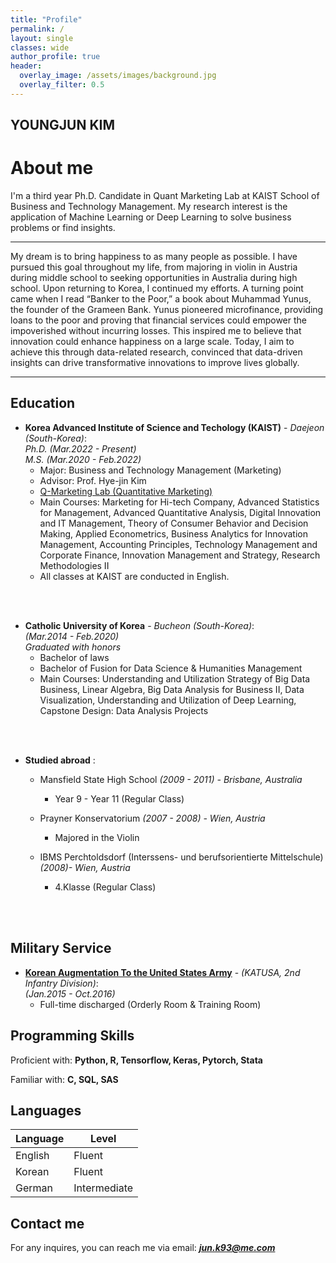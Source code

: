 ```yaml
---  
title: "Profile"
permalink: /
layout: single
classes: wide
author_profile: true
header:
  overlay_image: /assets/images/background.jpg
  overlay_filter: 0.5
---
```

## YOUNGJUN KIM
# About me

I'm a third year Ph.D. Candidate in Quant Marketing Lab at KAIST School of Business and Technology Management. My research interest is the application of Machine Learning or Deep Learning to solve business problems or find insights. 


---


My dream is to bring happiness to as many people as possible. I have pursued this goal throughout my life, from majoring in violin in Austria during middle school to seeking opportunities in Australia during high school. Upon returning to Korea, I continued my efforts.
A turning point came when I read “Banker to the Poor,” a book about Muhammad Yunus, the founder of the Grameen Bank. Yunus pioneered microfinance, providing loans to the poor and proving that financial services could empower the impoverished without incurring losses. This inspired me to believe that innovation could enhance happiness on a large scale.
Today, I aim to achieve this through data-related research, convinced that data-driven insights can drive transformative innovations to improve lives globally.


---
## Education

- **Korea Advanced Institute of Science and Techology (KAIST)** - *Daejeon (South-Korea)*:  
  *Ph.D. (Mar.2022 - Present)*  
  *M.S. (Mar.2020 - Feb.2022)*
    - Major: Business and Technology Management (Marketing)
    - Advisor: Prof. Hye-jin Kim
    - [Q-Marketing Lab (Quantitative Marketing) ](https://sites.google.com/view/q-marketinglab/home?authuser=0)
    - Main Courses: Marketing for Hi-tech Company, Advanced Statistics for Management, Advanced Quantitative Analysis, Digital Innovation and IT Management, Theory of Consumer Behavior and Decision Making, Applied Econometrics, Business Analytics for Innovation Management, Accounting Principles, Technology Management and Corporate Finance, Innovation Management and Strategy, Research Methodologies II
    - All classes at KAIST are conducted in English.
<br/>
<br/>


- **Catholic University of Korea** - *Bucheon (South-Korea)*:  
  *(Mar.2014 - Feb.2020)*  
  *Graduated with honors*
    - Bachelor of laws
    - Bachelor of Fusion for Data Science & Humanities Management
    - Main Courses: Understanding and Utilization Strategy of Big Data Business, Linear Algebra, Big Data Analysis for Business II, Data Visualization, Understanding and Utilization of Deep Learning, Capstone Design: Data Analysis Projects
<br/>
<br/>

- **Studied abroad** :  
  - Mansfield State High School *(2009 - 2011)  - Brisbane, Australia*
    - Year 9 - Year 11 (Regular Class)

  - Prayner Konservatorium *(2007 - 2008)  - Wien, Austria*
    - Majored in the Violin
  - IBMS Perchtoldsdorf (Interssens- und berufsorientierte Mittelschule) *(2008)- Wien, Austria*  
    - 4.Klasse (Regular Class)
<br/>
<br/>  


## Military Service

- [**Korean Augmentation To the United States Army**](https://8tharmy.korea.army.mil/site/about/katusa-soldier-program.asp) - *(KATUSA, 2nd Infantry Division)*:  
  *(Jan.2015 - Oct.2016)*  
    - Full-time discharged (Orderly Room & Training Room)

## Programming Skills

Proficient with: **Python, R, Tensorflow, Keras, Pytorch, Stata**

Familiar with: **C, SQL, SAS**

## Languages

| Language | Level  |
|----------|--------|
| English  | Fluent |
| Korean   | Fluent |
| German   | Intermediate |

<!-- ## CV

Find attached the PDF version of my CVs:  
*English version*: [CV]({{ site.url }}/download/CV_english.pdf)  

Update: 2024/02/18 -->

## Contact me

For any inquires, you can reach me via email: **_[jun.k93@me.com](mailto:jun.k93@me.com)_**